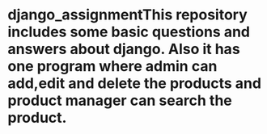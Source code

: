 # django_assignmentThis repository includes some basic questions and answers about django. Also it has one program where admin can add,edit and delete the products and product manager can search the product.

